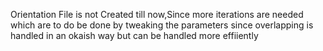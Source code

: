 Orientation File is not Created till now,Since more iterations are needed which are to do be done by tweaking the parameters since overlapping is handled in an okaish way but can be handled more effiiently
